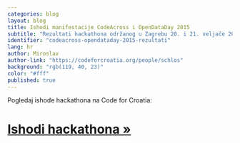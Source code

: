 ```yaml
---
categories: blog
layout: blog
title: Ishodi manifestacije CodeAcross i OpenDataDay 2015
subtitle: "Rezultati hackathona održanog u Zagrebu 20. i 21. veljače 2015."
identifier: "codeacross-opendataday-2015-rezultati"
lang: hr
author: Miroslav
author-link: "https://codeforcroatia.org/people/schlos"
background: "rgb(119, 40, 23)"
color: "#fff"
published: true
---
```


Pogledaj ishode hackathona na Code for Croatia:

# [Ishodi hackathona »](http://codeforcroatia.org/projects?tag=event.code_across_2015)

